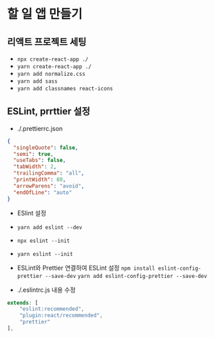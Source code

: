 # 할 일 앱 만들기

## 리액트 프로젝트 세팅

- `npx create-react-app ./`
- `yarn create-react-app ./`
- `yarn add normalize.css`
- `yarn add sass`
- `yarn add classnames react-icons`

## ESLint, prrttier 설정

- ./.prettierrc.json

```json
{
  "singleQuote": false,
  "semi": true,
  "useTabs": false,
  "tabWidth": 2,
  "trailingComma": "all",
  "printWidth": 80,
  "arrowParens": "avoid",
  "endOfLine": "auto"
}
```

- ESlint 설정
- `yarn add eslint --dev`
- `npx eslint --init`
- `yarn eslint --init`

- ESLint와 Prettier 연결하여 ESLint 설정
  `npm install eslint-config-prettier --save-dev`
  `yarn add eslint-config-prettier --save-dev`

- ./.eslintrc.js 내용 수정

```js
extends: [
    "eslint:recommended",
    "plugin:react/recommended",
    "prettier"
],
```

